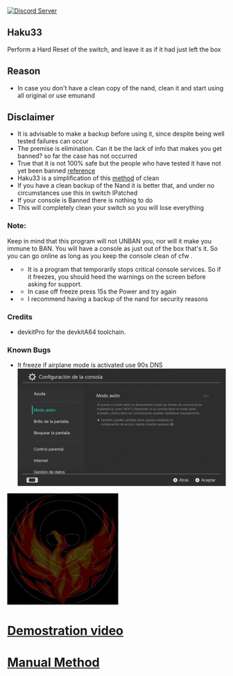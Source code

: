 <a href="https://discord.io/myrincon"><img src="https://discordapp.com/api/guilds/516631805621960704/embed.png" alt="Discord Server" /></a>

## Haku33
Perform a Hard Reset of the switch, and leave it as if it had just left the box

## Reason
* In case you don't have a clean copy of the nand, clean it and start using all original or use emunand

## Disclaimer
* It is advisable to make a backup before using it, since despite being well tested failures can occur
* The premise is elimination. Can it be the lack of info that makes you get banned? so far the case has not occurred
* True that it is not 100% safe but the people who have tested it have not yet been banned [reference](https://youtu.be/9jV8iN7LJPY?list=PLNawpCFHdbXY-ZgF43vEJBk2IoweJfAlm)
* Haku33 is a simplification of this [method](https://youtu.be/9jV8iN7LJPY?list=PLNawpCFHdbXY-ZgF43vEJBk2IoweJfAlm) of clean
* If you have a clean backup of the Nand it is better that, and under no circumstances use this in switch IPatched
* If your console is Banned there is nothing to do
* This will completely clean your switch so you will lose everything

### Note:
Keep in mind that this program will not UNBAN you, nor will it make you immune to BAN.
You will have a console as just out of the box that's it.
So you can go online as long as you keep the console clean of cfw .
* * It is a program that temporarily stops critical console services.
So if it freezes, you should heed the warnings on the screen before asking for support.
* * In case off freeze press 15s the Power and try again 
* * I recommend having a backup of the nand for security reasons


### Credits
* devkitPro for the devkitA64 toolchain.

### Known Bugs
* It freeze  if airplane mode is activated use 90s DNS
<a href="https://discord.io/myrincon"><img src="Howto.gif" alt="Discord Server" /></a>

<a href="https://discord.io/myrincon"><img src="icon.jpg" alt="Discord Server" /></a>

# [Demostration video](https://youtu.be/X1VpT3DwN-E)
# [Manual Method](https://youtu.be/9jV8iN7LJPY?list=PLNawpCFHdbXY-ZgF43vEJBk2IoweJfAlm)
